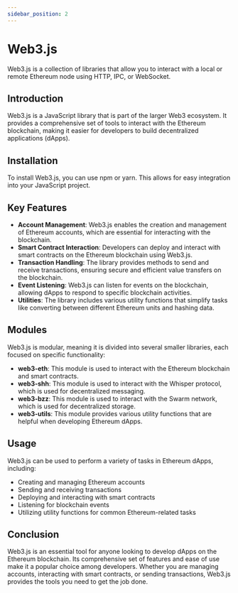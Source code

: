 ```yaml
---
sidebar_position: 2
---
```


# Web3.js

Web3.js is a collection of libraries that allow you to interact with a local or remote Ethereum node using HTTP, IPC, or WebSocket.

## Introduction

Web3.js is a JavaScript library that is part of the larger Web3 ecosystem. It provides a comprehensive set of tools to interact with the Ethereum blockchain, making it easier for developers to build decentralized applications (dApps).

## Installation

To install Web3.js, you can use npm or yarn. This allows for easy integration into your JavaScript project.

## Key Features

- **Account Management**: Web3.js enables the creation and management of Ethereum accounts, which are essential for interacting with the blockchain.
- **Smart Contract Interaction**: Developers can deploy and interact with smart contracts on the Ethereum blockchain using Web3.js.
- **Transaction Handling**: The library provides methods to send and receive transactions, ensuring secure and efficient value transfers on the blockchain.
- **Event Listening**: Web3.js can listen for events on the blockchain, allowing dApps to respond to specific blockchain activities.
- **Utilities**: The library includes various utility functions that simplify tasks like converting between different Ethereum units and hashing data.

## Modules

Web3.js is modular, meaning it is divided into several smaller libraries, each focused on specific functionality:

- **web3-eth**: This module is used to interact with the Ethereum blockchain and smart contracts.
- **web3-shh**: This module is used to interact with the Whisper protocol, which is used for decentralized messaging.
- **web3-bzz**: This module is used to interact with the Swarm network, which is used for decentralized storage.
- **web3-utils**: This module provides various utility functions that are helpful when developing Ethereum dApps.

## Usage

Web3.js can be used to perform a variety of tasks in Ethereum dApps, including:

- Creating and managing Ethereum accounts
- Sending and receiving transactions
- Deploying and interacting with smart contracts
- Listening for blockchain events
- Utilizing utility functions for common Ethereum-related tasks

## Conclusion

Web3.js is an essential tool for anyone looking to develop dApps on the Ethereum blockchain. Its comprehensive set of features and ease of use make it a popular choice among developers. Whether you are managing accounts, interacting with smart contracts, or sending transactions, Web3.js provides the tools you need to get the job done.
